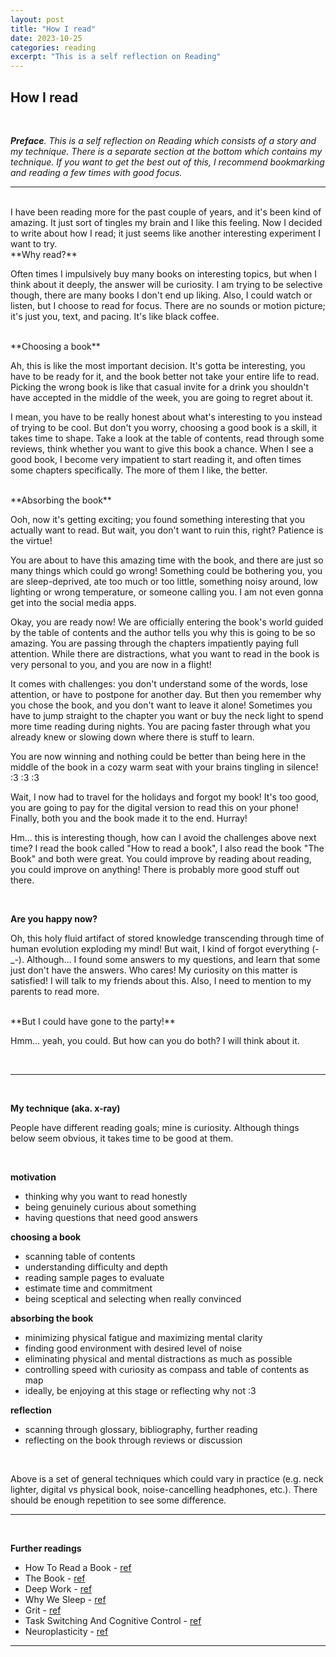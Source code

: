 ```yaml
---
layout: post
title: "How I read"
date: 2023-10-25
categories: reading
excerpt: "This is a self reflection on Reading"
---
```


## How I read

<br />

<i>**Preface**. This is a self reflection on Reading which consists of a story and my technique.
There is a separate section at the bottom which contains my technique. If you want to get the best out of this, I recommend bookmarking and reading a few times with good focus.</i>

---

<br />
I have been reading more for the past couple of years, and it's been kind of amazing. It just sort
of tingles my brain and I like this feeling. Now I decided to write about how I read; it just seems
like another interesting experiment I want to try.

<br />
**Why read?**

Often times I impulsively buy many books on interesting topics, but when I think about
it deeply, the answer will be curiosity. I am trying to be selective though, there are many books I
don't end up liking. Also, I could watch or listen, but I choose to read for focus. There are no
sounds or motion picture; it's just you, text, and pacing. It's like black coffee.

<br />
**Choosing a book**

Ah, this is like the most important decision. It's gotta be interesting, you have to be ready for
it, and the book better not take your entire life to read. Picking the wrong
book is like that casual invite for a drink you shouldn't have accepted in the middle of the week,
you are going to regret about it.

I mean, you have to be really honest about what's interesting to you instead of trying to be cool.
But don't you worry, choosing a good book is a skill, it takes time to shape. Take a look at the
table of contents, read through some reviews, think whether you want to give this book a chance.
When I see a good book, I become very impatient to start reading it, and often times some chapters
specifically. The more of them I like, the better.

<br />
**Absorbing the book**

Ooh, now it's getting exciting; you found something interesting that you actually want to
read. But wait, you don't want to ruin this, right? Patience is the virtue!

You are about to have this amazing time with the book, and there are just so many things which could
go wrong! Something could be bothering you, you are sleep-deprived, ate too
much or too little, something noisy around, low lighting or wrong temperature, or someone calling
you. I am not even gonna get into the social media apps.

Okay, you are ready now! We are officially entering the book's world guided by the table of contents
and the author tells you why this is going to be so amazing. You are passing through the
chapters impatiently paying full attention. While there are distractions, what you want to read in
the book is very personal to you, and you are now in a flight!

It comes with challenges: you don't understand some of the words, lose attention, or
have to postpone for another day. But then you remember why you chose the book, and you don't
want to leave it alone! Sometimes you have to jump straight to the chapter you want or buy the neck
light to spend more time reading during nights. You are pacing faster through what you already knew
or slowing down where there is stuff to learn.

You are now winning and nothing could be better than being here in the middle of the book in a cozy
warm seat with your brains tingling in silence! :3 :3 :3

Wait, I now had to travel for the holidays and forgot my book! It's too good, you are going to pay
for the digital version to read this on your phone! Finally, both you and the book made it to the
end. Hurray!

Hm... this is interesting though, how can I avoid the challenges above next time? I read the book
called "How to read a book", I also read the book "The Book" and both were great. You could improve
by reading about reading, you could improve on anything! There is probably more good stuff out
there.

<br />

**Are you happy now?**

Oh, this holy fluid artifact of stored knowledge transcending through time of human evolution
exploding my mind! But wait, I kind of forgot everything (-_-). Although... I found some
answers to my questions, and learn that some just don't have the answers. Who cares! My
curiosity on this matter is satisfied! I will talk to my friends about this. Also, I need to mention
to my parents to read more.

<br />
**But I could have gone to the party!**

Hmm... yeah, you could. But how can you do both? I will think about it.

<br />

---

<br />

**My technique (aka. x-ray)**

People have different reading goals; mine is curiosity. Although things below seem obvious,
it takes time to be good at them.

<br />

**motivation**

- thinking why you want to read honestly
- being genuinely curious about something
- having questions that need good answers

**choosing a book**

- scanning table of contents
- understanding difficulty and depth
- reading sample pages to evaluate
- estimate time and commitment
- being sceptical and selecting when really convinced

**absorbing the book**

- minimizing physical fatigue and maximizing mental clarity
- finding good environment with desired level of noise
- eliminating physical and mental distractions as much as possible
- controlling speed with curiosity as compass and table of contents as map
- ideally, be enjoying at this stage or reflecting why not :3

**reflection**

- scanning through glossary, bibliography, further reading
- reflecting on the book through reviews or discussion

<br />

Above is a set of general techniques which could vary in practice (e.g. neck lighter, digital vs
physical book, noise-cancelling headphones, etc.). There should be enough repetition to see some
difference.

---

<br />

**Further readings**

- How To Read a Book - [ref](https://www.goodreads.com/book/show/567610.How_to_Read_a_Book)
- The Book - [ref](https://www.goodreads.com/book/show/36722688-the-book)
- Deep Work - [ref](https://www.goodreads.com/book/show/25980294-deep-work)
- Why We Sleep - [ref](https://www.goodreads.com/en/book/show/34466963)
- Grit - [ref](https://www.goodreads.com/book/show/27213329-grit)
- Task Switching And Cognitive
  Control - [ref](https://www.amazon.com/Switching-Cognitive-Control-James-Grange/dp/0199921954)
- Neuroplasticity - [ref](https://www.goodreads.com/book/show/29889529-neuroplasticity)

-----------------
